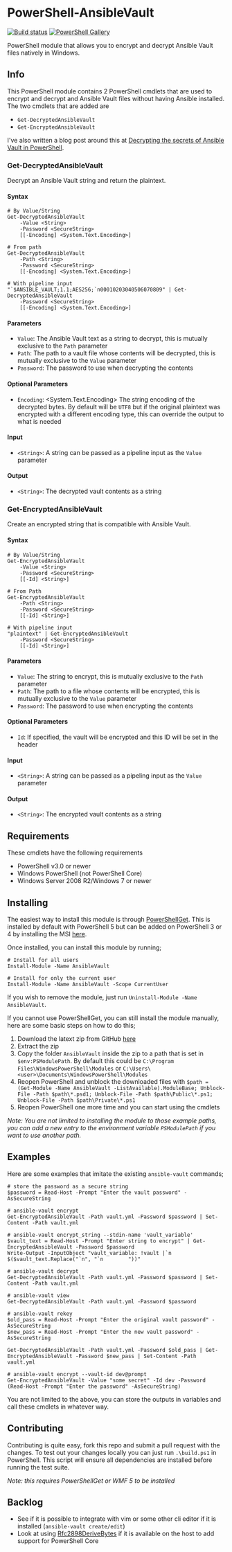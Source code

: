 # PowerShell-AnsibleVault

[![Build status](https://ci.appveyor.com/api/projects/status/1jf9wurhryafa47o?svg=true)](https://ci.appveyor.com/project/jborean93/powershell-ansiblevault)
[![PowerShell Gallery](https://img.shields.io/powershellgallery/dt/AnsibleVault.svg)](https://www.powershellgallery.com/packages/AnsibleVault)

PowerShell module that allows you to encrypt and decrypt Ansible Vault files
natively in Windows.

## Info

This PowerShell module contains 2 PowerShell cmdlets that are used to encrypt
and decrypt and Ansible Vault files without having Ansible installed. The two
cmdlets that are added are

* `Get-DecryptedAnsibleVault`
* `Get-EncryptedAnsibleVault`

I've also written a blog post around this at
[Decrypting the secrets of Ansible Vault in PowerShell](https://www.bloggingforlogging.com/2018/05/20/decrypting-the-secrets-of-ansible-vault-in-powershell/).

### Get-DecryptedAnsibleVault

Decrypt an Ansible Vault string and return the plaintext.

#### Syntax

```
# By Value/String
Get-DecryptedAnsibleVault
    -Value <String>
    -Password <SecureString>
    [[-Encoding] <System.Text.Encoding>]

# From path
Get-DecryptedAnsibleVault
    -Path <String>
    -Password <SecureString>
    [[-Encoding] <System.Text.Encoding>]

# With pipeline input
"`$ANSIBLE_VAULT;1.1;AES256;`n00010203040506070809" | Get-DecryptedAnsibleVault
    -Password <SecureString>
    [[-Encoding] <System.Text.Encoding>]
```

#### Parameters

* `Value`: <String> The Ansible Vault text as a string to decrypt, this is mutually exclusive to the `Path` parameter
* `Path`: <String> The path to a vault file whose contents will be decrypted, this is mutually exclusive to the `Value` parameter
* `Password`: <SecureString> The password to use when decrypting the contents

#### Optional Parameters

* `Encoding`: <System.Text.Encoding> The string encoding of the decrypted bytes. By default will be `UTF8` but if the original plaintext was encrypted with a different encoding type, this can override the output to what is needed

#### Input

* `<String>`: A string can be passed as a pipeline input as the `Value` parameter

#### Output

* `<String>`: The decrypted vault contents as a string

### Get-EncryptedAnsibleVault

Create an encrypted string that is compatible with Ansible Vault.

#### Syntax

```
# By Value/String
Get-EncryptedAnsibleVault
    -Value <String>
    -Password <SecureString>
    [[-Id] <String>]

# From Path
Get-EncryptedAnsibleVault
    -Path <String>
    -Password <SecureString>
    [[-Id] <String>]

# With pipeline input
"plaintext" | Get-EncryptedAnsibleVault
    -Password <SecureString>
    [[-Id] <String>]
```

#### Parameters

* `Value`: <String> The string to encrypt, this is mutually exclusive to the `Path` parameter
* `Path`: <String> The path to a file whose contents will be encrypted, this is mutually exclusive to the `Value` parameter
* `Password`: <SecureString> The password to use when encrypting the contents

#### Optional Parameters

* `Id`: <String> If specified, the vault will be encrypted and this ID will be set in the header

#### Input

* `<String>`: A string can be passed as a pipeling input as the `Value` parameter

#### Output

* `<String>`: The encrypted vault contents as a string


## Requirements

These cmdlets have the following requirements

* PowerShell v3.0 or newer
* Windows PowerShell (not PowerShell Core)
* Windows Server 2008 R2/Windows 7 or newer


## Installing

The easiest way to install this module is through
[PowerShellGet](https://docs.microsoft.com/en-us/powershell/gallery/overview).
This is installed by default with PowerShell 5 but can be added on PowerShell
3 or 4 by installing the MSI [here](https://www.microsoft.com/en-us/download/details.aspx?id=51451).

Once installed, you can install this module by running;

```
# Install for all users
Install-Module -Name AnsibleVault

# Install for only the current user
Install-Module -Name AnsibleVault -Scope CurrentUser
```

If you wish to remove the module, just run
`Uninstall-Module -Name AnsibleVault`.

If you cannot use PowerShellGet, you can still install the module manually,
here are some basic steps on how to do this;

1. Download the latext zip from GitHub [here](https://github.com/jborean93/PowerShell-AnsibleVault/releases/latest)
2. Extract the zip
3. Copy the folder `AnsibleVault` inside the zip to a path that is set in `$env:PSModulePath`. By default this could be `C:\Program Files\WindowsPowerShell\Modules` or `C:\Users\<user>\Documents\WindowsPowerShell\Modules`
4. Reopen PowerShell and unblock the downloaded files with `$path = (Get-Module -Name AnsibleVault -ListAvailable).ModuleBase; Unblock-File -Path $path\*.psd1; Unblock-File -Path $path\Public\*.ps1; Unblock-File -Path $path\Private\*.ps1`
5. Reopen PowerShell one more time and you can start using the cmdlets

_Note: You are not limited to installing the module to those example paths, you can add a new entry to the environment variable `PSModulePath` if you want to use another path._


## Examples

Here are some examples that imitate the existing `ansible-vault` commands;

```
# store the password as a secure string
$password = Read-Host -Prompt "Enter the vault password" -AsSecureString

# ansible-vault encrypt
Get-EncryptedAnsibleVault -Path vault.yml -Password $password | Set-Content -Path vault.yml

# ansible-vault encrypt_string --stdin-name 'vault_variable'
$vault_text = Read-Host -Prompt "Enter string to encrypt" | Get-EncryptedAnsibleVault -Password $password
Write-Output -InputObject "vault_variable: !vault |`n        $($vault_text.Replace("`n", "`n        "))"

# ansible-vault decrypt
Get-DecryptedAnsibleVault -Path vault.yml -Password $password | Set-Content -Path vault.yml

# ansible-vault view
Get-DecryptedAnsibleVault -Path vault.yml -Password $password

# ansible-vault rekey
$old_pass = Read-Host -Prompt "Enter the original vault password" -AsSecureString
$new_pass = Read-Host -Prompt "Enter the new vault password" -AsSecureString

Get-DecryptedAnsibleVault -Path vault.yml -Password $old_pass | Get-EncryptedAnsibleVault -Password $new_pass | Set-Content -Path vault.yml

# ansible-vault encrypt --vault-id dev@prompt
Get-EncryptedAnsibleVault -Value "some secret" -Id dev -Password (Read-Host -Prompt "Enter the password" -AsSecureString)
```

You are not limited to the above, you can store the outputs in variables and
call these cmdlets in whatever way.

## Contributing

Contributing is quite easy, fork this repo and submit a pull request with the
changes. To test out your changes locally you can just run `.\build.ps1` in
PowerShell. This script will ensure all dependencies are installed before
running the test suite.

_Note: this requires PowerShellGet or WMF 5 to be installed_


## Backlog

* See if it is possible to integrate with vim or some other cli editor if it is installed (`ansible-vault create/edit`)
* Look at using [Rfc2898DeriveBytes](https://msdn.microsoft.com/en-us/library/system.security.cryptography.rfc2898derivebytes(v=vs.110).aspx) if it is available on the host to add support for PowerShell Core
